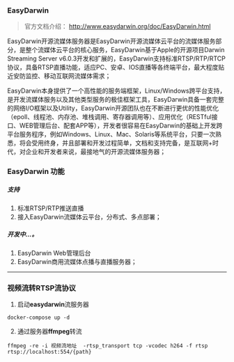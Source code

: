 ### EasyDarwin

> 官方文档介绍： http://www.easydarwin.org/doc/EasyDarwin.html

EasyDarwin开源流媒体服务器是EasyDarwin开源流媒体云平台的流媒体服务部分，是整个流媒体云平台的核心服务，EasyDarwin基于Apple的开源项目Darwin Streaming Server v6.0.3开发和扩展的，EasyDarwin支持标准RTSP/RTP/RTCP协议，具备RTSP直播功能，适应PC、安卓、IOS直播等各终端平台，最大程度贴近安防监控、移动互联网流媒体需求；

EasyDarwin本身提供了一个高性能的服务端框架，Linux/Windows跨平台支持，是开发流媒体服务以及其他类型服务的极佳框架工具，EasyDarwin具备一套完整的网络I/O框架以及Utility，EasyDarwin开源团队也在不断进行更优的性能优化（epoll、线程池、内存池、堆栈调用、寄存器调用等）、应用优化（RESTful接口、WEB管理后台、配套APP等），开发者很容易在EasyDarwin的基础上开发跨平台服务程序，例如Windows、Linux、Mac、Solaris等系统平台，只要一次熟悉，将会受用终身，并且部署和开发过程简单，文档和支持完备，是互联网+时代，对企业和开发者来说，最接地气的开源流媒体服务器；

### EasyDarwin 功能

##### 支持

1. 标准RTSP/RTP推送直播
2. 接入EasyDarwin流媒体云平台，分布式、多点部署；

##### 开发中...。

1. EasyDarwin Web管理后台
2. EasyDarwin商用流媒体点播与直播服务器；

----

### 视频流转RTSP流协议

1. 启动**easydarwin**流服务器

```shell
docker-compose up -d
```

2. 通过服务器**ffmpeg**转流

```shell
ffmpeg -re -i 视频流地址  -rtsp_transport tcp -vcodec h264 -f rtsp rtsp://localhost:554/{path}
```